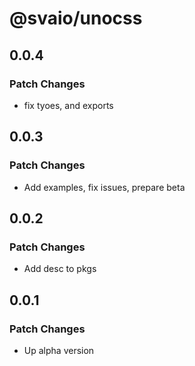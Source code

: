 # @svaio/unocss

## 0.0.4

### Patch Changes

- fix tyoes, and exports

## 0.0.3

### Patch Changes

- Add examples, fix issues, prepare beta

## 0.0.2

### Patch Changes

- Add desc to pkgs

## 0.0.1

### Patch Changes

- Up alpha version
